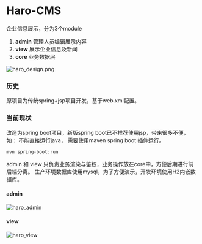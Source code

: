 # Haro-CMS
企业信息展示，分为3个module

1. **admin** 管理人员编辑展示内容
2. **view** 展示企业信息及新闻
3. **core** 业务数据层

![haro_design.png](https://raw.githubusercontent.com/wangyuheng/haro/dev/doc/haro_design.png)

### 历史
原项目为传统spring+jsp项目开发，基于web.xml配置。

### 当前现状
改造为spring boot项目，新版spring boot已不推荐使用jsp，带来很多不便，如： 不能直接运行java， 需要使用maven spring boot 插件运行。

```shell
mvn spring-boot:run
```

admin 和 view 只负责业务渲染与鉴权，业务操作放在core中，方便后期进行前后端分离。
生产环境数据库使用mysql，为了方便演示，开发环境使用H2内嵌数据库。

#### admin 

![haro_admin](https://raw.githubusercontent.com/wangyuheng/haro/dev/doc/haro_admin.png)

#### view

![haro_view](https://raw.githubusercontent.com/wangyuheng/haro/dev/doc/haro_view.png)